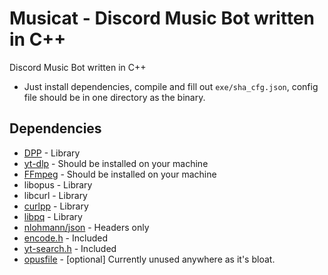 # Musicat - Discord Music Bot written in C++

Discord Music Bot written in C++

- Just install dependencies, compile and fill out `exe/sha_cfg.json`, config file should be in one directory as the binary.

## Dependencies

* [DPP](https://github.com/brainboxdotcc/DPP) - Library
* [yt-dlp](https://github.com/yt-dlp/yt-dlp) - Should be installed on your machine
* [FFmpeg](https://github.com/FFmpeg/FFmpeg) - Should be installed on your machine
* libopus - Library
* libcurl - Library
* [curlpp](https://github.com/jpbarrette/curlpp) - Library
* [libpq](https://github.com/postgres/postgres/tree/master/src/interfaces/libpq) - Library
* [nlohmann/json](https://github.com/nlohmann/json/tree/develop/single_include/nlohmann) - Headers only
* [encode.h](https://gist.github.com/arthurafarias/56fec2cd49a32f374c02d1df2b6c350f) - Included
* [yt-search.h](https://github.com/Neko-Life/yt-search.h) - Included
* [opusfile](https://github.com/xiph/opusfile) - [optional] Currently unused anywhere as it's bloat.
